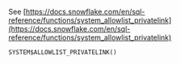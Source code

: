 See [https://docs.snowflake.com/en/sql-reference/functions/system_allowlist_privatelink](https://docs.snowflake.com/en/sql-reference/functions/system_allowlist_privatelink)
```
SYSTEM$ALLOWLIST_PRIVATELINK()
```
